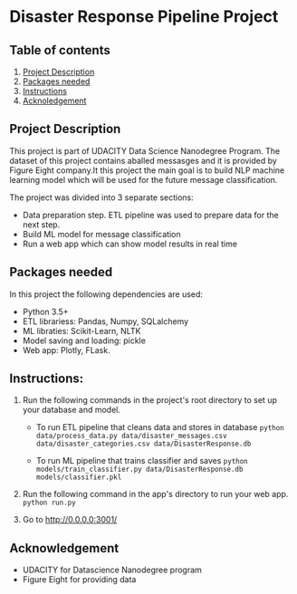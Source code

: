 # Disaster Response Pipeline Project

## Table of contents

1. [Project Description](#project-description)
2. [Packages needed](#packages-needed)
3. [Instructions](#instructions)
4. [Acknoledgement](#acknowledgement)


## Project Description

This project is part of UDACITY Data Science Nanodegree Program. The dataset of this project contains aballed messasges and it is provided by Figure Eight company.It this project the main goal is to build NLP machine learning model which will be used for the future message classification.

The project was divided into 3 separate sections:
 - Data preparation step. ETL pipeline was used to prepare data for the next step.
 - Build ML model for message classification
 - Run a web app which can show model results in real time



## Packages needed
In this project the following dependencies are used:
- Python 3.5+
- ETL librariess: Pandas, Numpy, SQLalchemy
- ML libraties: Scikit-Learn, NLTK
- Model saving and loading: pickle
- Web app: Plotly, FLask.


## Instructions:
1. Run the following commands in the project's root directory to set up your database and model.

    - To run ETL pipeline that cleans data and stores in database
        `python data/process_data.py data/disaster_messages.csv data/disaster_categories.csv data/DisasterResponse.db`
        
    - To run ML pipeline that trains classifier and saves
        `python models/train_classifier.py data/DisasterResponse.db models/classifier.pkl`

2. Run the following command in the app's directory to run your web app.
    `python run.py`

3. Go to http://0.0.0.0:3001/

## Acknowledgement

- UDACITY for Datascience Nanodegree program
- Figure Eight for providing data
